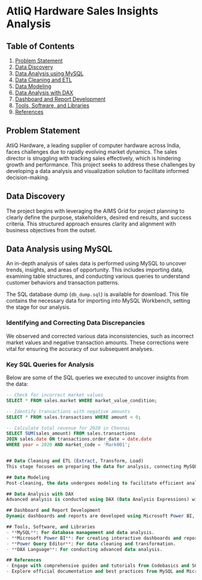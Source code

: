 # AtliQ Hardware Sales Insights Analysis

## Table of Contents
1. [Problem Statement](#problem-statement)
2. [Data Discovery](#data-discovery)
3. [Data Analysis using MySQL](#data-analysis-using-mysql)
4. [Data Cleaning and ETL](#data-cleaning-and-etl)
5. [Data Modeling](#data-modeling)
6. [Data Analysis with DAX](#data-analysis-with-dax)
7. [Dashboard and Report Development](#dashboard-and-report-development)
8. [Tools, Software, and Libraries](#tools-software-and-libraries)
9. [References](#references)

## Problem Statement
AtliQ Hardware, a leading supplier of computer hardware across India, faces challenges due to rapidly evolving market dynamics. The sales director is struggling with tracking sales effectively, which is hindering growth and performance. This project seeks to address these challenges by developing a data analysis and visualization solution to facilitate informed decision-making.

## Data Discovery
The project begins with leveraging the AIMS Grid for project planning to clearly define the purpose, stakeholders, desired end results, and success criteria. This structured approach ensures clarity and alignment with business objectives from the outset.

## Data Analysis using MySQL
An in-depth analysis of sales data is performed using MySQL to uncover trends, insights, and areas of opportunity. This includes importing data, examining table structures, and conducting various queries to understand customer behaviors and transaction patterns.

The SQL database dump (`db_dump.sql`) is available for download. This file contains the necessary data for importing into MySQL Workbench, setting the stage for our analysis.

### Identifying and Correcting Data Discrepancies

We observed and corrected various data inconsistencies, such as incorrect market values and negative transaction amounts. These corrections were vital for ensuring the accuracy of our subsequent analyses.

### Key SQL Queries for Analysis

Below are some of the SQL queries we executed to uncover insights from the data:

```sql
-- Check for incorrect market values
SELECT * FROM sales.market WHERE market_value_condition;

-- Identify transactions with negative amounts
SELECT * FROM sales.transactions WHERE amount < 0;

-- Calculate total revenue for 2020 in Chennai
SELECT SUM(sales_amount) FROM sales.transactions
JOIN sales.date ON transactions.order_date = date.date
WHERE year = 2020 AND market_code = 'Mark001';


## Data Cleaning and ETL (Extract, Transform, Load)
This stage focuses on preparing the data for analysis, connecting MySQL databases to Power BI, importing data, and utilizing Power Query for data cleaning. Steps include filtering out inconsistencies, removing duplicates, and currency conversion to ensure data integrity.

## Data Modeling
Post-cleaning, the data undergoes modeling to facilitate efficient analysis. The model organizes data into a star schema, simplifying the relationships between different data entities and enabling more straightforward query execution.

## Data Analysis with DAX
Advanced analysis is conducted using DAX (Data Analysis Expressions) within Power BI. This includes creating measures and calculations to derive deeper insights into sales performance, customer behaviors, and other vital business metrics.

## Dashboard and Report Development
Dynamic dashboards and reports are developed using Microsoft Power BI, providing real-time insights into sales performance and trends. This empowers the sales director and other stakeholders with actionable information for strategic decision-making.

## Tools, Software, and Libraries
- **MySQL**: For database management and data analysis.
- **Microsoft Power BI**: For creating interactive dashboards and reports.
- **Power Query Editor**: For data cleaning and transformation.
- **DAX Language**: For conducting advanced data analysis.

## References
- Engage with comprehensive guides and tutorials from Codebasics and SQLBI.
- Explore official documentation and best practices from MySQL and Microsoft.
